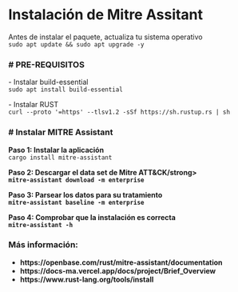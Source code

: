 <H1>Instalación de Mitre Assitant</H1>

<p>Antes de instalar el paquete, actualiza tu sistema operativo<br>
<code>sudo apt update && sudo apt upgrade -y</code></p>

<h3># PRE-REQUISITOS</h3>
<p>- Instalar build-essential<br>
<code>sudo apt install build-essential</code></p>
<p>- Instalar RUST<br>
<code>curl --proto '=https' --tlsv1.2 -sSf https://sh.rustup.rs | sh</code></p>

<h3># Instalar MITRE Assistant</h3>

<p><strong>Paso 1: Instalar la aplicación</strong><br>
<code>cargo install mitre-assistant</code></p>
<p><strong>Paso 2: Descargar el data set de Mitre ATT&CK/strong><br>
<code>mitre-assistant download -m enterprise</code></p>
<p><strong>Paso 3: Parsear los datos para su tratamiento</strong><br>
<code>mitre-assistant baseline -m enterprise</code></p>
<p><strong>Paso 4: Comprobar que la instalación es correcta</strong><br>
<code>mitre-assistant -h</code></p>

<h3>Más información:</h3>
<ul>
<li>https://openbase.com/rust/mitre-assistant/documentation</li>
<li>https://docs-ma.vercel.app/docs/project/Brief_Overview</li>
<li>https://www.rust-lang.org/tools/install</li></ul>
